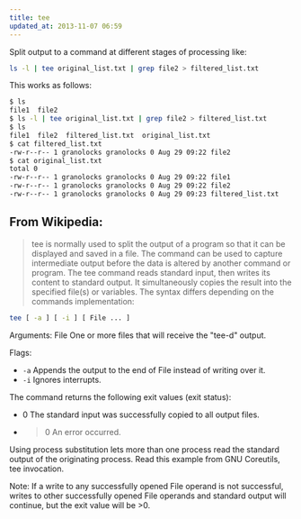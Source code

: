 ```yaml
---
title: tee
updated_at: 2013-11-07 06:59
---
```


Split output to a command at different stages of processing like: 

```bash
ls -l | tee original_list.txt | grep file2 > filtered_list.txt
```

This works as follows:

```bash
$ ls
file1  file2
$ ls -l | tee original_list.txt | grep file2 > filtered_list.txt
$ ls
file1  file2  filtered_list.txt  original_list.txt
$ cat filtered_list.txt 
-rw-r--r-- 1 granolocks granolocks 0 Aug 29 09:22 file2
$ cat original_list.txt 
total 0
-rw-r--r-- 1 granolocks granolocks 0 Aug 29 09:22 file1
-rw-r--r-- 1 granolocks granolocks 0 Aug 29 09:22 file2
-rw-r--r-- 1 granolocks granolocks 0 Aug 29 09:23 filtered_list.txt
```

## From Wikipedia:

> tee is normally used to split the output of a program so that it can be
> displayed and saved in a file. The command can be used to capture intermediate
> output before the data is altered by another command or program. The tee
> command reads standard input, then writes its content to standard output. It
> simultaneously copies the result into the specified file(s) or variables. The
> syntax differs depending on the commands implementation:

```bash
tee [ -a ] [ -i ] [ File ... ]
```

Arguments:
File One or more files that will receive the "tee-d" output.

Flags:

* `-a` Appends the output to the end of File instead of writing over it.
* `-i` Ignores interrupts.

The command returns the following exit values (exit status):
* 0 The standard input was successfully copied to all output files.
* >0 An error occurred.

Using process substitution lets more than one process read the standard output
of the originating process. Read this example from GNU Coreutils, tee
invocation.

Note: If a write to any successfully opened File operand is not successful,
writes to other successfully opened File operands and standard output will
continue, but the exit value will be >0.

